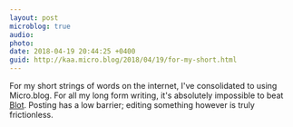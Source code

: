 ```yaml
---
layout: post
microblog: true
audio: 
photo: 
date: 2018-04-19 20:44:25 +0400
guid: http://kaa.micro.blog/2018/04/19/for-my-short.html
---
```

For my short strings of words on the internet, I've consolidated to using Micro.blog. For all my long form writing, it's absolutely impossible to beat [Blot](http://blot.im). Posting has a low barrier; editing something however is truly frictionless.
